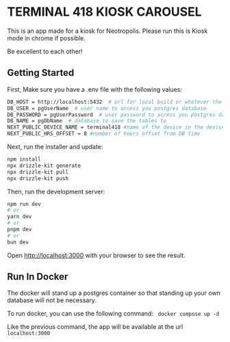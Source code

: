 # TERMINAL 418 KIOSK CAROUSEL

This is an app made for a kiosk for Neotropolis. Please run this is Kiosk mode in chrome if possible.

Be excellent to each other!

## Getting Started

First, Make sure you have a .env file with the following values:
```bash
DB_HOST = http://localhost:5432  # url for local build or whatever the cdb is hosted
DB_USER = pgUserName  # user name to access you postgres database
DB_PASSWORD = pgUserPassword  # user password to access you postgres database
DB_NAME = pgDbName  # database to save the tables to
NEXT_PUBLIC_DEVICE_NAME = terminal418 #name of the device in the device_id column (optional)
NEXT_PUBLIC_HRS_OFFSET = 8 #number of hours offset from DB time
``` 

Next, run the installer and update:
```bash
npm install
npx drizzle-kit generate
npx drizzle-kit pull
npx drizzle-kit push
```

Then, run the development server:
```bash
npm run dev
# or
yarn dev
# or
pnpm dev
# or
bun dev
```

Open [http://localhost:3000](http://localhost:3000) with your browser to see the result.

## Run In Docker
The docker will stand up a postgres container so that standing up your own database will not be necessary.

To run docker, you can use the following command:
``` docker compose up -d```

Like the previous command, the app will be available at the url `localhost:3000`